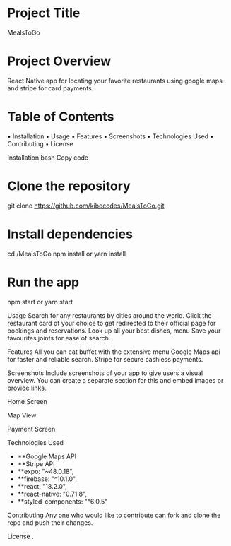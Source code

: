# Project Title
MealsToGo

# Project Overview
React Native app for locating your favorite restaurants using google maps and stripe for card payments.

# Table of Contents
• Installation
• Usage
• Features
• Screenshots
• Technologies Used
• Contributing
• License

Installation
bash
Copy code
# Clone the repository
git clone https://github.com/kibecodes/MealsToGo.git

# Install dependencies
cd /MealsToGo
npm install or yarn install

# Run the app
npm start or yarn start

Usage
Search for any restaurants by cities around the world.
Click the restaurant card of your choice to get redirected to their official page for bookings and reservations.
Look up all your best dishes, menu 
Save your favourites joints for ease of search.

Features
All you can eat buffet with the extensive menu 
Google Maps api for faster and reliable search.
Stripe for secure cashless payments.


Screenshots
Include screenshots of your app to give users a visual overview. You can create a separate section for this and embed images or provide links.

Home Screen

Map View

Payment Screen

Technologies Used
- **Google Maps API
- **Stripe API
- **expo: "~48.0.18",
- **firebase: "^10.1.0",
- **react: "18.2.0",
- **react-native: "0.71.8",
- **styled-components: "^6.0.5"

Contributing
Any one who would like to contribute can fork and clone the repo and push their changes.

License
.

